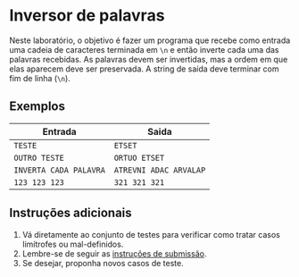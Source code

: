 # Inversor de palavras

Neste laboratório, o objetivo é fazer um programa que recebe como entrada uma
cadeia de caracteres terminada em `\n` e então inverte cada uma das palavras
recebidas. As palavras devem ser invertidas, mas a ordem em que elas aparecem
deve ser preservada. A string de saída deve terminar com fim de linha (`\n`).

## Exemplos

Entrada | Saida
------- | -----
`TESTE` | `ETSET`
`OUTRO TESTE` | `ORTUO ETSET`
`INVERTA CADA PALAVRA` | `ATREVNI ADAC ARVALAP`
`123 123 123` | `321 321 321`


## Instruções adicionais

1. Vá diretamente ao conjunto de testes para verificar como tratar casos
   limítrofes ou mal-definidos.
1. Lembre-se de seguir as [instruções de submissão](doc/instrucoes.md).
1. Se desejar, proponha novos casos de teste.
